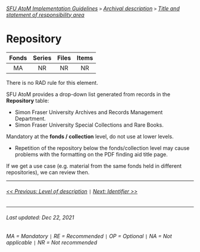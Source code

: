 ###### [SFU AtoM Implementation Guidelines](../README.md) `>` [Archival description](overview.md) `>` [Title and statement of responsibility area](overview.md#title-area)

# Repository

| Fonds 	| Series 	| Files 	| Items 	|
|:-----:	|:------:	|:-----:	|:-----:	|
|   MA    |   NR    |   NR  	|   NR  	|

There is no RAD rule for this element.

SFU AtoM provides a drop-down list generated from records in the **Repository** table:
- Simon Fraser University Archives and Records Management Department.
- Simon Fraser University Special Collections and Rare Books.

Mandatory at the **fonds / collection** level, do not use at lower levels.
- Repetition of the repository below the fonds/collection level may cause problems with the formatting on the PDF finding aid title page.

If we get a use case (e.g. material from the same fonds held in different repositories), we can review then.

---
###### [<< Previous: Level of description](level-of-description.md) `|` [Next: Identifier >>](identifier.md)
---
###### Last updated: Dec 22, 2021
###### MA = Mandatory `|` RE = Recommended `|` OP = Optional `|` NA = Not applicable `|` NR = Not recommended
